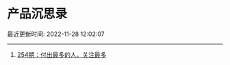 # 产品沉思录

最近更新时间: 2022-11-28 12:02:07

--- 
1. [254期：付出最多的人，关注最多](https://pmthinking.com/post/2006) 

